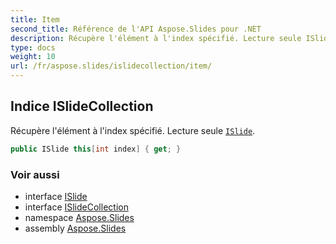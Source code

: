 ```yaml
---
title: Item
second_title: Référence de l'API Aspose.Slides pour .NET
description: Récupère l'élément à l'index spécifié. Lecture seule ISlideaspose.slides/islide.
type: docs
weight: 10
url: /fr/aspose.slides/islidecollection/item/
---
```


## Indice ISlideCollection

Récupère l'élément à l'index spécifié. Lecture seule [`ISlide`](../../islide).

```csharp
public ISlide this[int index] { get; }
```

### Voir aussi

* interface [ISlide](../../islide)
* interface [ISlideCollection](../../islidecollection)
* namespace [Aspose.Slides](../../islidecollection)
* assembly [Aspose.Slides](../../../)

<!-- NE PAS MODIFIER : généré par xmldocmd pour Aspose.Slides.dll -->